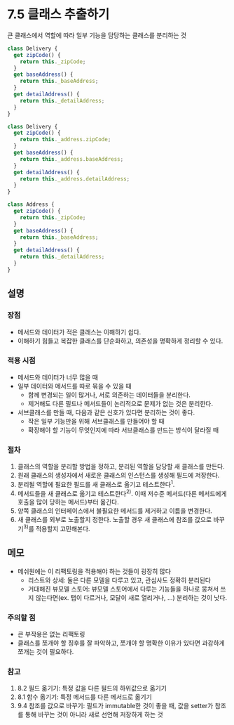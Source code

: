 # 7.5 클래스 추출하기

큰 클래스에서 역할에 따라 일부 기능을 담당하는 클래스를 분리하는 것

```js
class Delivery {
  get zipCode() {
    return this._zipCode;
  }
  get baseAddress() {
    return this._baseAddress;
  }
  get detailAddress() {
    return this._detailAddress;
  }
}
```

```js
class Delivery {
  get zipCode() {
    return this._address.zipCode;
  }
  get baseAddress() {
    return this._address.baseAddress;
  }
  get detailAddress() {
    return this._address.detailAddress;
  }
}

class Address {
  get zipCode() {
    return this._zipCode;
  }
  get baseAddress() {
    return this._baseAddress;
  }
  get detailAddress() {
    return this._detailAddress;
  }
}
```

## 설명

### 장점

- 메서드와 데이터가 적은 클래스는 이해하기 쉽다.
- 이해하기 힘들고 복잡한 클래스를 단순화하고, 의존성을 명확하게 정리할 수 있다.

### 적용 시점

- 메서드와 데이터가 너무 많을 때
- 일부 데이터와 메서드를 따로 묶을 수 있을 때
  - 함께 변경되는 일이 많거나, 서로 의존하는 데이터들을 분리한다.
  - 제거해도 다른 필드나 메서드들이 논리적으로 문제가 없는 것은 분리한다.
- 서브클래스를 만들 때, 다음과 같은 신호가 있다면 분리하는 것이 좋다.
  - 작은 일부 기능만을 위해 서브클래스를 만들어야 할 때
  - 확장해야 할 기능이 무엇인지에 따라 서브클래스를 만드는 방식이 달라질 때

### 절차

1. 클래스의 역할을 분리할 방법을 정하고, 분리된 역할을 담당할 새 클래스를 만든다.
2. 원래 클래스의 생성자에서 새로운 클래스의 인스턴스를 생성해 필드에 저장한다.
3. 분리될 역할에 필요한 필드를 새 클래스로 옮기고 테스트한다<sup>1</sup>.
4. 메서드들을 새 클래스로 옮기고 테스트한다<sup>2)</sup>. 이때 저수준 메서드(다른 메서드에게 호출을 많이 당하는 메서드)부터 옮긴다.
5. 양쪽 클래스의 인터페이스에서 불필요한 메서드를 제거하고 이름을 변경한다.
6. 새 클래스를 외부로 노출할지 정한다. 노출할 경우 새 클래스에 참조를 값으로 바꾸기<sup>3)</sup>를 적용할지 고민해본다.

## 메모

- 메쉬원에는 이 리팩토링을 적용해야 하는 것들이 굉장히 많다
  - 리스트와 상세: 둘은 다른 모델을 다루고 있고, 관심사도 정확히 분리된다
  - 거대해진 뷰모델 스토어: 뷰모델 스토어에서 다루는 기능들을 하나로 뭉쳐서 쓰지 않는다면(ex. 탭이 다르거나, 모달이 새로 열리거나, ...) 분리하는 것이 낫다.

### 주의할 점

- 큰 부작용은 없는 리팩토링
- 클래스를 쪼개야 할 징후를 잘 파악하고, 쪼개야 할 명확한 이유가 있다면 과감하게 쪼개는 것이 필요하다.

### 참고

1) 8.2 필드 옮기기: 특정 값을 다른 필드의 하위값으로 옮기기
2) 8.1 함수 옮기기: 특정 메서드를 다른 메서드로 옮기기
3) 9.4 참조를 값으로 바꾸기: 필드가 immutable한 것이 좋을 때, 값을 setter가 참조를 통해 바꾸는 것이 아니라 새로 선언해 저장하게 하는 것
